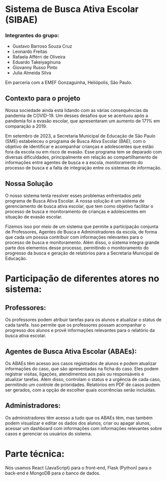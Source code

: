 # Sistema de Busca Ativa Escolar (SIBAE)


### Integrantes do grupo:
- Gustavo Barroso Souza Cruz
- Leonardo Freitas
- Rafaela Afférri de Oliveira
- Eduardo Takeiyaginuna
- Giovanny Russo Pinto
- Julia Almeida Silva

Em parceria com a EMEF Gonzaguinha, Heliópolis, São Paulo.


## Contexto para o projeto

Nossa sociedade ainda está lidando com as várias consequências da pandemia de COVID-19. Um desses desafios que se acentuou após a pandemia foi a evasão escolar, que apresentaram um aumento de 171% em comparação a 2019. 

Em setembro de 2023, a Secretaria Municipal de Educação de São Paulo (SME) estabeleceu o programa de Busca Ativa Escolar (BAE), com o objetivo de identificar e acompanhar crianças e adolescentes que estão fora da escola ou em risco de evasão. 
Esse programa tem se deparado com diversas dificuldades, principalmente em relação ao compartilhamento de informações entre agentes de busca e a escola, monitoramento do processo de busca e a falta de integração entre os sistemas de informação.


## Nossa Solução

O nosso sistema tenta resolver esses problemas enfrentados pelo programa de Busca Ativa Escolar. A nossa solução é um sistema de gerenciamento de busca ativa escolar, que tem como objetivo facilitar o processo de busca e monitoramento de crianças e adolescentes em situação de evasão escolar.

Fizemos isso por meio de um sistema que permite a participação conjunta de Professores, Agentes de Busca e Administradores da escola, de forma que cada um posssa contribuir com informações relevantes para o processo de busca e monitoramento.
Além disso, o sistema integra grande parte dos elementos desse processo, permitindo o monitoramento do progresso da busca e geração de relatórios para a Secretaria Municipal de Educação.


# Participação de diferentes atores no sistema:


## Professores:

Os professores podem atribuir tarefas para os alunos e atualizar o status de cada tarefa. Isso permite que os professores possam acompanhar o progresso dos alunos e provê informações relevantes para o relatório da busca ativa escolar.


## Agentes de Busca Ativa Escolar (ABAEs):

Os ABAEs têm acesso aos casos registrados de alunos e podem atualizar informações do caso, que são apresentadas na ficha do caso. Eles podem registrar visitas, ligações, atendimentos aos pais ou responsáveis e atualizar tarefas. 
Além disso, controlam o status e a urgência de cada caso, permitindo um controle de prioridades. 
Relatórios em PDF de casos podem ser gerados, com a opção de escolher quais ocorrências serão incluídas.


## Administradores:

Os administradores têm acesso a tudo que os ABAEs têm, mas também podem visualizar e editar os dados dos alunos, criar ou apagar alunos, acessar um dashboard com informações com informações relevantes sobre casos e gerenciar os usuários do sistema.


# Parte técnica:

Nós usamos React (JavaScript) para o front-end, Flask (Python) para o back-end e MongoDB para o banco de dados.